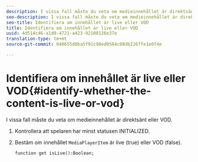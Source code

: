 ```yaml
---
description: I vissa fall måste du veta om medieinnehållet är direktsänt eller VOD.
seo-description: I vissa fall måste du veta om medieinnehållet är direktsänt eller VOD.
seo-title: Identifiera om innehållet är live eller VOD
title: Identifiera om innehållet är live eller VOD
uuid: 4d514c46-a1d0-4721-a423-92108126e37e
translation-type: tm+mt
source-git-commit: 040655d8ba5f91c98ed0584c08db226ffe1e0f4e

---
```



# Identifiera om innehållet är live eller VOD{#identify-whether-the-content-is-live-or-vod}

I vissa fall måste du veta om medieinnehållet är direktsänt eller VOD.

1. Kontrollera att spelaren har minst statusen INITIALIZED.
1. Bestäm om innehållet `MediaPlayerItem` är live (true) eller VOD (false).

   ```
   function get isLive():Boolean;
   ```

